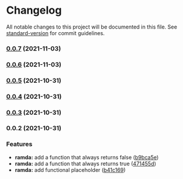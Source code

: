 # Changelog

All notable changes to this project will be documented in this file. See [standard-version](https://github.com/conventional-changelog/standard-version) for commit guidelines.

### [0.0.7](https://github.com/hitmands/ramda-ts/compare/v0.0.6...v0.0.7) (2021-11-03)

### [0.0.6](https://github.com/hitmands/ramda-ts/compare/v0.0.5...v0.0.6) (2021-11-03)

### [0.0.5](https://github.com/hitmands/ramda-ts/compare/v0.0.4...v0.0.5) (2021-10-31)

### [0.0.4](https://github.com/hitmands/ramda-ts/compare/v0.0.3...v0.0.4) (2021-10-31)

### [0.0.3](https://github.com/hitmands/ramda-ts/compare/v0.0.2...v0.0.3) (2021-10-31)

### 0.0.2 (2021-10-31)

### Features

- **ramda:** add a function that always returns false ([b9bca5e](https://github.com/hitmands/ramda-ts/commit/b9bca5edc4f428c47cb0fa306cb060644488fd31))
- **ramda:** add a function that always returns true ([471455d](https://github.com/hitmands/ramda-ts/commit/471455db0a8261000bbc29f10164ef5f1348f29c))
- **ramda:** add functional placeholder ([b41c169](https://github.com/hitmands/ramda-ts/commit/b41c169dfbe9f98fd5ebfad34bdf0da0b5ca7265))
